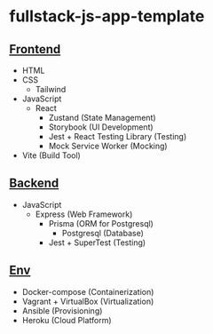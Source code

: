 # fullstack-js-app-template

## [Frontend](./notes/Frontend.md)
- HTML
- CSS
  - Tailwind
- JavaScript
  - React
    - Zustand (State Management)
    - Storybook (UI Development)
    - Jest + React Testing Library (Testing)
    - Mock Service Worker (Mocking)
- Vite (Build Tool)

## [Backend](./notes/Backend.md)
- JavaScript
  - Express (Web Framework)
    - Prisma (ORM for Postgresql)
      - Postgresql (Database)
    - Jest + SuperTest (Testing)

## [Env](./notes/Env.md)
- Docker-compose (Containerization)
- Vagrant + VirtualBox (Virtualization)
- Ansible (Provisioning)
- Heroku (Cloud Platform)
